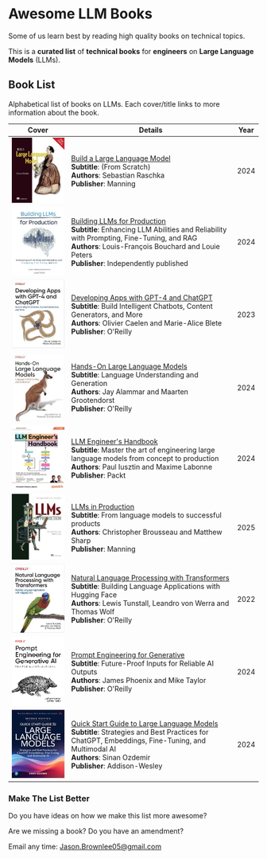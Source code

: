 # Awesome LLM Books

Some of us learn best by reading high quality books on technical topics.

This is a **curated list** of **technical books** for **engineers** on **Large Language Models** (LLMs).

## Book List

Alphabetical list of books on LLMs. Each cover/title links to more information about the book.

| Cover | Details | Year |
|-------|---------|------------------|
| [![Build a Large Language Model](books/build-a-large-language-model.jpeg)](books/build-a-large-language-model.md) | [Build a Large Language Model](books/build-a-large-language-model.md)<br>**Subtitle**: (From Scratch)<br>**Authors**: Sebastian Raschka<br>**Publisher**: Manning | 2024 |
| [![Building LLMs for Production](books/building-llms-for-production.jpeg)](books/building-llms-for-production.md) | [Building LLMs for Production](books/building-llms-for-production.md)<br>**Subtitle**: Enhancing LLM Abilities and Reliability with Prompting, Fine-Tuning, and RAG<br>**Authors**: Louis-François Bouchard and Louie Peters<br>**Publisher**: Independently published | 2024 |
| [![Developing Apps with GPT-4 and ChatGPT](books/developing-apps-with-gpt-4-and-chatgpt.jpeg)](books/developing-apps-with-gpt-4-and-chatgpt.md) | [Developing Apps with GPT-4 and ChatGPT](books/developing-apps-with-gpt-4-and-chatgpt.md)<br>**Subtitle**: Build Intelligent Chatbots, Content Generators, and More<br>**Authors**: Olivier Caelen and Marie-Alice Blete<br>**Publisher**: O'Reilly | 2023 |
| [![Hands-On Large Language Models](books/hands-on-large-language-models.jpeg)](books/hands-on-large-language-models.md) | [Hands-On Large Language Models](books/hands-on-large-language-models.md)<br>**Subtitle**: Language Understanding and Generation<br>**Authors**: Jay Alammar and Maarten Grootendorst<br>**Publisher**: O'Reilly | 2024 |
| [![LLM Engineer's Handbook](books/llm-engineer's-handbook.jpeg)](books/llm-engineer's-handbook.md) | [LLM Engineer's Handbook](books/llm-engineer's-handbook.md)<br>**Subtitle**: Master the art of engineering large language models from concept to production<br>**Authors**: Paul Iusztin and Maxime Labonne<br>**Publisher**: Packt | 2024 |
| [![LLMs in Production](books/llms-in-production.jpeg)](books/llms-in-production.md) | [LLMs in Production](books/llms-in-production.md)<br>**Subtitle**: From language models to successful products<br>**Authors**: Christopher Brousseau and Matthew Sharp<br>**Publisher**: Manning | 2025 |
| [![Natural Language Processing with Transformers](books/natural-language-processing-with-transformers.jpeg)](books/natural-language-processing-with-transformers.md) | [Natural Language Processing with Transformers](books/natural-language-processing-with-transformers.md)<br>**Subtitle**: Building Language Applications with Hugging Face<br>**Authors**: Lewis Tunstall, Leandro von Werra and Thomas Wolf<br>**Publisher**: O'Reilly | 2022 |
| [![Prompt Engineering for Generative](books/prompt-engineering-for-generative.png)](books/prompt-engineering-for-generative.md) | [Prompt Engineering for Generative](books/prompt-engineering-for-generative.md)<br>**Subtitle**: Future-Proof Inputs for Reliable AI Outputs<br>**Authors**: James Phoenix and Mike Taylor<br>**Publisher**: O'Reilly | 2024 |
| [![Quick Start Guide to Large Language Models](books/quick-start-guide-to-large-language-models.jpeg)](books/quick-start-guide-to-large-language-models.md) | [Quick Start Guide to Large Language Models](books/quick-start-guide-to-large-language-models.md)<br>**Subtitle**: Strategies and Best Practices for ChatGPT, Embeddings, Fine-Tuning, and Multimodal AI<br>**Authors**: Sinan Ozdemir <br>**Publisher**: Addison-Wesley | 2024 |

### Make The List Better

Do you have ideas on how we make this list more awesome?

Are we missing a book? Do you have an amendment?

Email any time: Jason.Brownlee05@gmail.com